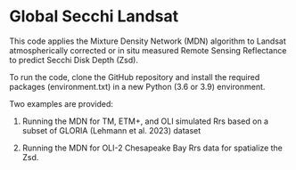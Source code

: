 # Global Secchi Landsat
 
This code applies the Mixture Density Network (MDN) algorithm to Landsat atmospherically corrected or in situ measured Remote Sensing Reflectance to predict Secchi Disk Depth (Zsd). 

To run the code, clone the GitHub repository and install the required packages (environment.txt) in a new Python (3.6 or 3.9) environment. 

Two examples are provided:

1) Running the MDN for TM, ETM+, and OLI simulated Rrs based on a subset of GLORIA (Lehmann et al. 2023) dataset

2) Running the MDN for OLI-2 Chesapeake Bay Rrs data for spatialize the Zsd.
 
